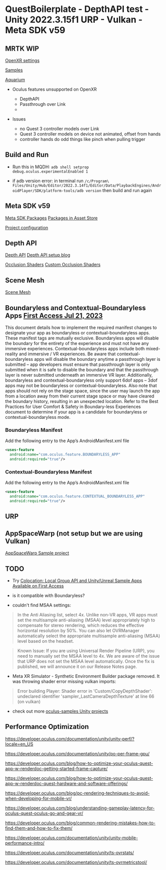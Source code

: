 # QuestBoilerplate - DepthAPI test - Unity 2022.3.15f1 URP - Vulkan - Meta SDK v59


## MRTK WIP
[OpenXR settings](https://learn.microsoft.com/en-us/windows/mixed-reality/mrtk-unity/mrtk3-overview/getting-started/setting-up/setup-new-project#5-configure-openxr-related-settings)

[Samples](https://github.com/microsoft/OpenXR-Unity-MixedReality-Samples)

[Aquarium](https://learn.microsoft.com/en-us/windows/mixed-reality/develop/unity/mrtk3-aquarium#download-the-project)

* Oculus features unsupported on OpenXR
  * DepthAPI
  * Passthrough over Link
  * 

* Issues
  * no Quest 3 controller models over Link
  * Quest 3 controller models on device not animated, offset from hands
  * controller hands do odd things like pinch when pulling trigger

## Build and Run

* Run this in MQDH: `adb shell setprop debug.oculus.experimentalEnabled 1`

* if adb version error: in terminal run `/c/Program\ Files/Unity/Hub/Editor/2022.3.14f1/Editor/Data/PlaybackEngines/AndroidPlayer/SDK/platform-tools/adb version` then build and run again


## Meta SDK v59

[Meta SDK Packages](https://developer.oculus.com/documentation/unity/unity-package-manager/#individual-sdks)
[Packages in Asset Store](https://assetstore.unity.com/publishers/25353)

[Project configuration](https://developer.oculus.com/documentation/unity/unity-conf-settings/#configuration-settings)


## Depth API


[Depth API](https://github.com/oculus-samples/Unity-DepthAPI)
[Depth API setup blog](https://blog.learnxr.io/xr-development/quest-3-mixed-reality-with-meta-depth-api-new-occlusion-features)


[Occlusion Shaders](https://github.com/oculus-samples/Unity-DepthAPI#for-urp)
[Custom Occlusion Shaders](https://github.com/oculus-samples/Unity-DepthAPI#8-implementing-occlusion-in-custom-shaders)

## Scene Mesh

[Scene Mesh](https://developer.oculus.com/documentation/unity/unity-scene-mesh/)


## Boundaryless and Contextual-Boundaryless Apps [First Access Jul 21, 2023](https://developer.oculus.com/first-access/forums/quest/posts/6719608231383751/)

This document details how to implement the required manifest changes to designate your app
as boundaryless or contextual-boundaryless apps. These manifest tags are mutually
exclusive. Boundaryless apps will disable the boundary for the entirety of the experience and
must not have any immersive experiences. Contextual-boundaryless apps include both
mixed-reality and immersive / VR experiences. Be aware that contextual-boundaryless apps will
disable the boundary anytime a passthrough layer is submitted – app developers must ensure
that passthrough layer is only submitted when it is safe to disable the boundary and that the
passthrough layer is never submitted underneath an immersive VR layer. Additionally,
boundaryless and contextual-boundaryless only support 6dof apps – 3dof apps may not be
boundaryless or contextual-boundaryless.
Also note that apps should not rely on the stage space, since the user may launch the app from
a location away from their current stage space or may have cleared the boundary history,
resulting in an unexpected location.
Refer to the Best Practices for User Comfort & Safety in Boundary-less Experiences document
to determine if your app is a candidate for boundaryless or contextual-boundaryless mode.

### Boundaryless Manifest
Add the following entry to the App’s AndroidManifest.xml file
```xml
<uses-feature
  android:name="com.oculus.feature.BOUNDARYLESS_APP"
  android:required="true"/>
```

### Contextual-Boundaryless Manifest
Add the following entry to the App’s AndroidManifest.xml file
```xml
<uses-feature
  android:name="com.oculus.feature.CONTEXTUAL_BOUNDARYLESS_APP"
  android:required="true"/>
```

## URP


## AppSpaceWarp (not setup but we are using Vulkan)

[AppSpaceWarp Sample project](https://github.com/oculus-samples/Unity-AppSpaceWarp)


## TODO

* Try [Colocation: Local Group API and Unity/Unreal Sample Apps Available on First Access](https://developer.oculus.com/first-access/forums/quest/posts/7240101786001057/)
 * is it compatible with Boundaryless?

* couldn't find MSAA settings:

> In the Anti Aliasing list, select 4x. Unlike non-VR apps, VR apps must set the multisample anti-aliasing (MSAA) level appropriately high to compensate for stereo rendering, which reduces the effective horizontal resolution by 50%. You can also let OVRManager automatically select the appropriate multisample anti-aliasing (MSAA) level based on the headset.

> Known Issue: If you are using Universal Render Pipeline (URP), you need to manually set the MSAA level to 4x. We are aware of the issue that URP does not set the MSAA level automatically. Once the fix is published, we will announce it on our Release Notes page.


* Meta XR Simulator - Synthetic Environment Builder package removed. It was throwing shader error missing vulkan imports: 
> Error building Player: Shader error in 'Custom/CopyDepthShader': undeclared identifier 'sampler_LastCameraDepthTexture' at line 66 (on vulkan)

* check out more [oculus-samples Unity projects](https://github.com/oculus-samples?q=unity&type=all&language=&sort=)

## Performance Optimization

https://developer.oculus.com/documentation/unity/unity-perf/?locale=en_US

https://developer.oculus.com/documentation/unity/po-per-frame-gpu/

https://developer.oculus.com/blog/how-to-optimize-your-oculus-quest-app-w-renderdoc-getting-started-frame-capture/

https://developer.oculus.com/blog/how-to-optimize-your-oculus-quest-app-w-renderdoc-quest-hardware-and-software-offerings/

https://developer.oculus.com/blog/pc-rendering-techniques-to-avoid-when-developing-for-mobile-vr/

https://developer.oculus.com/blog/understanding-gameplay-latency-for-oculus-quest-oculus-go-and-gear-vr/

https://developer.oculus.com/blog/common-rendering-mistakes-how-to-find-them-and-how-to-fix-them/

https://developer.oculus.com/documentation/unity/unity-mobile-performance-intro/

https://developer.oculus.com/documentation/unity/ts-ovrstats/

https://developer.oculus.com/documentation/unity/ts-ovrmetricstool/